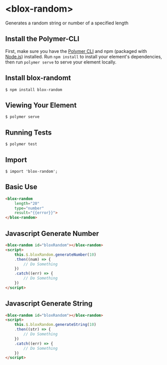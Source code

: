 # \<blox-random\>

Generates a random string or number of a specified length

## Install the Polymer-CLI

First, make sure you have the [Polymer CLI](https://www.npmjs.com/package/polymer-cli) and npm (packaged with [Node.js](https://nodejs.org)) installed. Run `npm install` to install your element's dependencies, then run `polymer serve` to serve your element locally.

## Install blox-randomt

```
$ npm install blox-random
```

## Viewing Your Element

```
$ polymer serve
```

## Running Tests

```
$ polymer test
```

## Import

```
$ import 'blox-random';
```

## Basic Use

```html
<blox-random
    length="20"
    type="number"
    result="{{error}}">
</blox-random>
```

## Javascript Generate Number

```html
<blox-random id="bloxRandom"></blox-random>
<script>
    this.$.bloxRandom.generateNumber(10)
    .then((num) => {
        // Do Something
    })
    .catch((err) => {
        // Do Something
    })
</script>
```

## Javascript Generate String

```html
<blox-random id="bloxRandom"></blox-random>
<script>
    this.$.bloxRandom.generateString(10)
    .then((str) => {
        // Do Something
    })
    .catch((err) => {
        // Do Something
    })
</script>
```